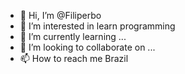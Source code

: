 - 👋 Hi, I’m @Filiperbo
- 👀 I’m interested in learn programming
- 🌱 I’m currently learning ...
- 💞️ I’m looking to collaborate on ...
- 📫 How to reach me Brazil

<!---
Filiperbo/Filiperbo is a ✨ special ✨ repository because its `README.md` (this file) appears on your GitHub profile.
You can click the Preview link to take a look at your changes.
--->
